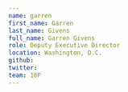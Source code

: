 ```yaml
---
name: garren
first_name: Garren
last_name: Givens
full_name: Garren Givens
role: Deputy Executive Director
location: Washington, D.C.
github:
twitter:
team: 18F
---
```

